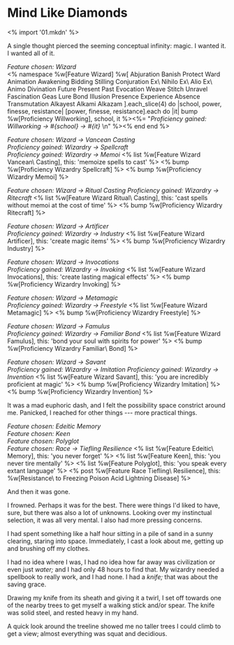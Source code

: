 # Mind Like Diamonds

<% import '01.mkdn' %>

A single thought pierced the seeming conceptual infinity: magic. I wanted it. I wanted all of it.

_Feature chosen: Wizard_  
<%
namespace %w[Feature Wizard]
%w[
Abjuration Banish Protect Ward 
Animation Awakening Bidding Stilling 
Conjuration Ex\ Nihilo Ex\ Alio Ex\ Animo 
Divination Future Present Past 
Evocation Weave Stitch Unravel 
Fascination Geas Lure Bond 
Illusion Presence Experience Absence 
Transmutation Alkayest Alkami Alkazam
].each_slice(4) do |school, power, finesse, resistance|
  [power, finesse, resistance].each do |it|
    bump %w[Proficiency Willworking], school, it
      %><%= "_Proficiency gained: Willworking → #{school} → #{it}_  \n" %><%
  end
end
%>

_Feature chosen: Wizard → Vancean Casting_  
_Proficiency gained: Wizardry → Spellcraft_  
_Proficiency gained: Wizardry → Memoi_
<% list %w[Feature Wizard Vancean\ Casting], this: 'memoize spells to cast' %>
<% bump %w[Proficiency Wizardry Spellcraft] %>
<% bump %w[Proficiency Wizardry Memoi] %>

_Feature chosen: Wizard → Ritual Casting_
_Proficiency gained: Wizardry → Ritecraft_
<% list %w[Feature Wizard Ritual\ Casting], this: 'cast spells without memoi at the cost of time' %>
<% bump %w[Proficiency Wizardry Ritecraft] %>

_Feature chosen: Wizard → Artificer_  
_Proficiency gained: Wizardry → Industry_
<% list %w[Feature Wizard Artificer], this: 'create magic items' %>
<% bump %w[Proficiency Wizardry Industry] %>

_Feature chosen: Wizard → Invocations_  
_Proficiency gained: Wizardry → Invoking_
<% list %w[Feature Wizard Invocations], this: 'create lasting magical effects' %>
<% bump %w[Proficiency Wizardry Invoking] %>

_Feature chosen: Wizard → Metamagic_  
_Proficiency gained: Wizardry → Freestyle_
<% list %w[Feature Wizard Metamagic] %>
<% bump %w[Proficiency Wizardry Freestyle] %>

_Feature chosen: Wizard → Famulus_  
_Proficiency gained: Wizardry → Familiar Bond_
<% list %w[Feature Wizard Famulus], this: 'bond your soul with spirits for power' %>
<% bump %w[Proficiency Wizardry Familiar\ Bond] %>

_Feature chosen: Wizard → Savant_  
_Proficiency gained: Wizardry → Imitation_
_Proficiency gained: Wizardry → Invention_
<% list %w[Feature Wizard Savant], this: 'you are incredibly proficient at magic' %>
<% bump %w[Proficiency Wizardry Imitation] %>
<% bump %w[Proficiency Wizardry Invention] %>

It was a mad euphoric dash, and I felt the possibility space constrict around me. Panicked,
I reached for other things --- more practical things.

_Feature chosen: Edeitic Memory_  
_Feature chosen: Keen_  
_Feature chosen: Polyglot_  
_Feature chosen: Race → Tiefling Resilience_
<% list %w[Feature Edeitic\ Memory], this: 'you never forget' %>
<% list %w[Feature Keen], this: 'you never tire mentally' %>
<% list %w[Feature Polyglot], this: 'you speak every extant language' %>
<% post %w[Feature Race Tiefling\ Resilience], this: %w[Resistance\ to Freezing Poison Acid Lightning Disease] %>

And then it was gone.

I frowned. Perhaps it was for the best. There were things I'd liked to have, sure, but there was also
a lot of unknowns. Looking over my instinctual selection, it was all very mental. I also had more pressing
concerns.

I had spent something like a half hour sitting in a pile of sand in a sunny clearing, staring into space.
Immediately, I cast a look about me, getting up and brushing off my clothes.

I had no idea where I was, I had no idea how far away was civilization or even just _water;_ and I 
had only 48 hours to find that. My wizardry needed a spellbook to really work, and I had none. I had a
_knife;_ that was about the saving grace.

Drawing my knife from its sheath and giving it a twirl, I set off towards one of the nearby trees to
get myself a walking stick and/or spear. The knife was solid steel, and rested heavy in my hand.

A quick look around the treeline showed me no taller trees I could climb to get a view; almost everything was
squat and decidious.

